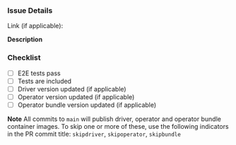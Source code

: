 ### Issue Details
Link (if applicable): 

**Description**

### Checklist

- [ ] E2E tests pass
- [ ] Tests are included
- [ ] Driver version updated (if applicable)
- [ ] Operator version updated (if applicable)
- [ ] Operator bundle version updated (if applicable)

**Note** 
All commits to `main` will publish driver, operator and operator bundle container images. To skip one or more of these, use the following indicators in the PR commit title: `skipdriver`, `skipoperator`, `skipbundle`
